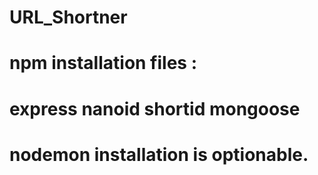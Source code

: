 # URL_Shortner

# npm installation files : 
# express nanoid shortid mongoose

# nodemon installation is optionable.
